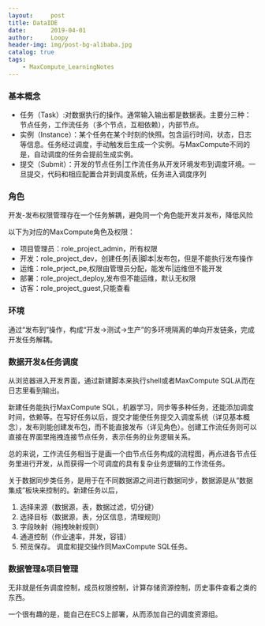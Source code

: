 ```yaml
---
layout:     post
title: DataIDE
date:       2019-04-01
author:     Loopy
header-img: img/post-bg-alibaba.jpg
catalog: true
tags:
    - MaxCompute_LearningNotes
---
```


### 基本概念
 - 任务（Task）:对数据执行的操作。通常输入输出都是数据表。主要分三种：节点任务，工作流任务（多个节点，互相依赖），内部节点。
 - 实例（Instance）：某个任务在某个时刻的快照。包含运行时间，状态，日志等信息。任务经过调度，手动触发后生成一个实例。与MaxCompute不同的是，自动调度的任务会提前生成实例。
 - 提交（Submit）：开发的节点任务|工作流任务从开发环境发布到调度环境。一旦提交，代码和相应配置合并到调度系统，任务进入调度序列

### 角色
开发-发布权限管理存在一个任务解耦，避免同一个角色能开发并发布，降低风险

以下为对应的MaxCompute角色及权限：
 - 项目管理员：role_project_admin，所有权限
 - 开发：role_project_dev，创建任务|表|脚本|发布包，但是不能执行发布操作
 - 运维：role_prject_pe,权限由管理员分配，能发布|运维但不能开发
 - 部署：role_project_deploy,发布但不能运维，默认无权限
 - 访客：role_project_guest,只能查看

### 环境
通过“发布到”操作，构成“开发->测试->生产”的多环境隔离的单向开发链条，完成开发任务解耦。

### 数据开发&任务调度
从浏览器进入开发界面，通过新建脚本来执行shell或者MaxCompute SQL从而在日志里看到输出。

新建任务能执行MaxCompute SQL，机器学习，同步等多种任务，还能添加调度时间，依赖等。在写好任务以后，提交才能使任务提交入调度系统（详见基本概念），发布则能创建发布包，而不能直接发布（详见角色）。创建工作流任务则可以直接在界面里拖拽连接节点任务，表示任务的业务逻辑关系。

总的来说，工作流任务相当于是画一个由节点任务构成的流程图，再点进各节点任务里进行开发，从而获得一个可调度的具有复杂业务逻辑的工作流任务。

关于数据同步类任务，是用于在不同数据源之间进行数据同步，数据源是从“数据集成”板块来控制的。新建任务以后， 
1. 选择来源（数据源，表，数据过滤，切分键）
2. 选择目标（数据源，表，分区信息，清理规则）
3. 字段映射（拖拽映射规则）
4. 通道控制（作业速率，并发，容错）
5. 预览保存。
调度和提交操作同MaxCompute SQL任务。

### 数据管理&项目管理
无非就是任务调度控制，成员权限控制，计算存储资源控制，历史事件查看之类的东西。

一个很有趣的是，能自己在ECS上部署，从而添加自己的调度资源组。

